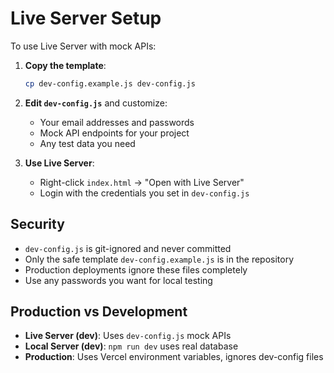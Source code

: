 # Live Server Setup

To use Live Server with mock APIs:

1. **Copy the template**:
   ```bash
   cp dev-config.example.js dev-config.js
   ```

2. **Edit `dev-config.js`** and customize:
   - Your email addresses and passwords
   - Mock API endpoints for your project
   - Any test data you need

3. **Use Live Server**:
   - Right-click `index.html` → "Open with Live Server"
   - Login with the credentials you set in `dev-config.js`

## Security

- `dev-config.js` is git-ignored and never committed
- Only the safe template `dev-config.example.js` is in the repository
- Production deployments ignore these files completely
- Use any passwords you want for local testing

## Production vs Development

- **Live Server (dev)**: Uses `dev-config.js` mock APIs
- **Local Server (dev)**: `npm run dev` uses real database  
- **Production**: Uses Vercel environment variables, ignores dev-config files